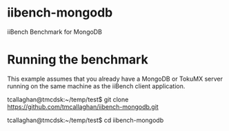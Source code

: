 iibench-mongodb
===============

iiBench Benchmark for MongoDB


Running the benchmark
=====================

This example assumes that you already have a MongoDB or TokuMX server running on the same machine as the iiBench client application.

tcallaghan@tmcdsk:~/temp/test$ git clone https://github.com/tmcallaghan/iibench-mongodb.git

tcallaghan@tmcdsk:~/temp/test$ cd iibench-mongodb


